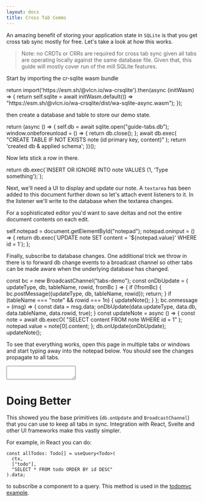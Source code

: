 ```yaml
---
layout: docs
title: Cross Tab Comms
---
```


<style type="text/css">
@import url("../assets/interactive/runnable-code.css");
@import url("../assets/interactive/json-viewer.css");
@import url("../assets/docs/guides/solving-tabs.css");
</style>

<script type="module" src="../assets/docs/guides/common.js"></script>

An amazing benefit of storing your application state in `SQLite` is that you get cross tab sync mostly for free. Let's take a look at how this works.

> Note: no CRDTs or CRRs are required for cross tab sync given all tabs are operating locally against the same database file. Given that, this guide will mostly cover run of the mill SQLite features.

Start by importing the cr-sqlite wasm bundle

<div class="runnable-code">
  <div>
return import('https://esm.sh/@vlcn.io/wa-crsqlite').then(async (initWasm) => {
  return self.sqlite = await initWasm.default(() => "https://esm.sh/@vlcn.io/wa-crsqlite/dist/wa-sqlite-async.wasm");
});
  </div>
</div>

then create a database and table to store our demo state.

<div class="runnable-code">
  <div>
return (async () => {
  self.db = await sqlite.open("guide-tabs.db");
  window.onbeforeunload = () => {
    return db.close();
  };
  await db.exec(
    "CREATE TABLE IF NOT EXISTS note (id primary key, content)"
  );
  return 'created db & applied schema';
})();
  </div>
</div>

Now lets stick a row in there.

<div class="runnable-code">
  <div>
return db.exec(`INSERT OR IGNORE INTO note VALUES (1, 'Type something');`);
  </div>
</div>

Next, we'll need a UI to display and update our note. A `textarea` has been added to this document further down so let's attach event listeners to it. In the listener we'll write to the database when the textarea changes.

For a sophisticated editor you'd want to save deltas and not the entire document contents on each edit.

<div class="runnable-code">
  <div>
self.notepad = document.getElementById("notepad");
notepad.oninput = () => {
  return db.exec(`UPDATE note SET content = '${notepad.value}' WHERE id = 1`);
};
  </div>
</div>

Finally, subscribe to database changes. One additional trick we throw in there is to forward db change events to a broadcast channel so other tabs can be made aware when the underlying database has changed.

<div class="runnable-code">
  <div>
const bc = new BroadcastChannel("tabs-demo");
const onDbUpdate = (
  updateType,
  db,
  tableName,
  rowid,
  fromBc
) => {
  if (!fromBc) {
    bc.postMessage({updateType, db, tableName, rowid});
    return;
  }
  if (tableName === "note" && rowid === 1n) {
    updateNote();
  }
};
bc.onmessage = (msg) => {
  const data = msg.data;
  onDbUpdate(data.updateType, data.db, data.tableName, data.rowid, true);
}
const updateNote = async () => {
  const note = await db.execO(
    "SELECT content FROM note WHERE id = 1"
  );
  notepad.value = note[0].content;
};
db.onUpdate(onDbUpdate);
updateNote();
  </div>
</div>

To see that everything works, open this page in multiple tabs or windows and start typing away into the notepad below. You should see the changes propagate to all tabs.

<textarea id="notepad"></textarea>

# Doing Better

This showed you the base primitives (`db.onUpdate` and `BroadcastChannel`) that you can use to keep all tabs in sync. Integration with React, Svelte and other UI frameworks make this vastly simpler.

For example, in React you can do:

```
const allTodos: Todo[] = useQuery<Todo>(
  ctx,
  ["todo"],
  "SELECT * FROM todo ORDER BY id DESC"
).data;
```

to subscribe a component to a query. This method is used in the [todomvc example](https://github.com/vlcn-io/cr-sqlite/tree/main/js/examples/todomvc).
